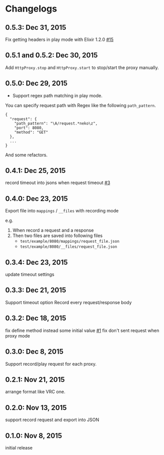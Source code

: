 # Changelogs

## 0.5.3: Dec 31, 2015
Fix getting headers in play mode with Elixir 1.2.0 [#15](https://github.com/KazuCocoa/http_proxy/issues/15)

## 0.5.1 and 0.5.2: Dec 30, 2015
Add `HttpProxy.stop` and `HttpProxy.start` to stop/start the proxy manually.

## 0.5.0: Dec 29, 2015
- Support regex path matching in play mode.

You can specify request path with Regex like the following `path_pattern`.

```
{
  "request": {
    "path_pattern": "\A/request.*neko\z",
    "port": 8080,
    "method": "GET"
  },
  ...
}
```

And some refactors.

## 0.4.1: Dec 25, 2015
record timeout into jsons when request timeout [#3](https://github.com/KazuCocoa/http_proxy/issues/3)

## 0.4.0: Dec 23, 2015
Export file into `mappings` / `__files` with recording mode

e.g.

1. When record a request and a response
2. Then two files are saved into following files
    - `test/example/8080/mappings/request_file.json`
    - `test/example/8080/__files/request_file.json`

## 0.3.4: Dec 23, 2015
update timeout settings

## 0.3.3: Dec 21, 2015
Support timeout option
Record every request/response body

## 0.3.2: Dec 18, 2015
fix define method instead some initial value [#1](https://github.com/KazuCocoa/http_proxy/issues/1)
fix don't sent request when proxy mode

## 0.3.0: Dec 8, 2015
Support record/play request for each proxy.

## 0.2.1: Nov 21, 2015
arrange format like VRC one.

## 0.2.0: Nov 13, 2015
support record request and export into JSON

## 0.1.0: Nov 8, 2015
initial release
